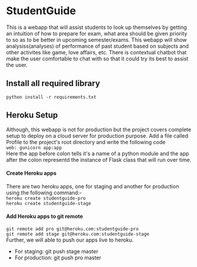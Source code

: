 # StudentGuide
This is a webapp that will assist students to look up themselves by getting an intuition of how to prepare for exam, what area should be given priority to so as to be better in upcoming semester/exams. This webapp will show analysiss(analyses) of performance of past student based on subjects and other activites like game, love affairs, etc. There is contextual chatbot that make the user comfortable to chat with so that it could try its best to assist the user.
## Install all required library
`python install -r requirements.txt`
## Heroku Setup
Although, this webapp is not for production but the project covers complete setup to deploy on a cloud server for production purpose. Add a file called Profile to the project's root directory and write the following code <br />
`web: gunicorn app:app` <br />
Here the app before colon tells it's a name of a python module and the app after the colon representd the instance of Flask class that will run over time.
#### Create Heroku apps
There are two heroku apps, one for staging and another for production using the following command:- <br />
`heroku create studentguide-pro` <br />
`heroku create studentguide-stage`
#### Add Heroku apps to git remote
`git remote add pro git@heroku.com:studentguide-pro` <br />
`git remote add stage git@heroku.com:studentguide-stage` <br />
Further, we will able to push our apps live to heroku. <br />
- For staging: git push stage master
- For production: git push pro master
